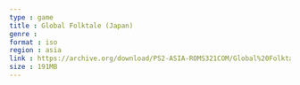 ```yaml
---
type : game
title : Global Folktale (Japan)
genre : 
format : iso
region : asia
link : https://archive.org/download/PS2-ASIA-ROMS321COM/Global%20Folktale%20%28Japan%29.7z
size : 191MB
---
```

